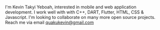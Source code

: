 I'm Kevin Takyi Yeboah, interested in mobile and web application development.
I work well with with C++, DART, Flutter, HTML, CSS & Javascript.
I'm looking to collaborate on many more open source projects.
Reach me via email quakukevin@gmail.com

<!---
quaku21/quaku21 is a ✨ special ✨ repository because its `README.md` (this file) appears on your GitHub profile.
You can click the Preview link to take a look at your changes.
--->
